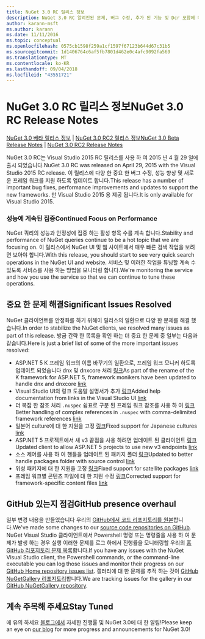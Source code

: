 ```yaml
---
title: NuGet 3.0 RC 릴리스 정보
description: NuGet 3.0 RC 알려진된 문제, 버그 수정, 추가 된 기능 및 Dcr 포함에 대 한 릴리스 정보입니다.
author: karann-msft
ms.author: karann
ms.date: 11/11/2016
ms.topic: conceptual
ms.openlocfilehash: 0575cb1598f259a1cf1597f67123b644d67c31b5
ms.sourcegitcommit: 1d1406764c6af5fb7801d462e0c4afc9092fa569
ms.translationtype: MT
ms.contentlocale: ko-KR
ms.lasthandoff: 09/04/2018
ms.locfileid: "43551721"
---
```

# <a name="nuget-30-rc-release-notes"></a><span data-ttu-id="d81fc-103">NuGet 3.0 RC 릴리스 정보</span><span class="sxs-lookup"><span data-stu-id="d81fc-103">NuGet 3.0 RC Release Notes</span></span>

<span data-ttu-id="d81fc-104">[NuGet 3.0 베타 릴리스 정보](../release-notes/nuget-3.0-beta.md) | [NuGet 3.0 RC2 릴리스 정보](../release-notes/nuget-3.0-RC2.md)</span><span class="sxs-lookup"><span data-stu-id="d81fc-104">[NuGet 3.0 Beta Release Notes](../release-notes/nuget-3.0-beta.md) | [NuGet 3.0 RC2 Release Notes](../release-notes/nuget-3.0-RC2.md)</span></span>

<span data-ttu-id="d81fc-105">NuGet 3.0 RC는 Visual Studio 2015 RC 릴리스를 사용 하 여 2015 년 4 월 29 일에 출시 되었습니다.</span><span class="sxs-lookup"><span data-stu-id="d81fc-105">NuGet 3.0 RC was released on April 29, 2015 with the Visual Studio 2015 RC release.</span></span> <span data-ttu-id="d81fc-106">이 릴리스에 다양 한 중요 한 버그 수정, 성능 향상 및 새로운 프레임 워크를 지원 하도록 업데이트 합니다.</span><span class="sxs-lookup"><span data-stu-id="d81fc-106">This release has a number of important bug fixes, performance improvements and updates to support the new frameworks.</span></span>  <span data-ttu-id="d81fc-107">만 Visual Studio 2015 용 제공 됩니다.</span><span class="sxs-lookup"><span data-stu-id="d81fc-107">It is only available for Visual Studio 2015.</span></span>

### <a name="continued-focus-on-performance"></a><span data-ttu-id="d81fc-108">성능에 계속된 집중</span><span class="sxs-lookup"><span data-stu-id="d81fc-108">Continued Focus on Performance</span></span>

<span data-ttu-id="d81fc-109">NuGet 쿼리의 성능과 안정성에 집중 하는 활성 항목 수를 계속 합니다.</span><span class="sxs-lookup"><span data-stu-id="d81fc-109">Stability and performance of NuGet queries continue to be a hot topic that we are focusing on.</span></span>  <span data-ttu-id="d81fc-110">이 릴리스에서 NuGet UI 및 웹 사이트에서 매우 빠른 검색 작업을 보려면 보아야 합니다.</span><span class="sxs-lookup"><span data-stu-id="d81fc-110">With this release, you should start to see very quick search operations in the NuGet UI and website.</span></span>  <span data-ttu-id="d81fc-111">서비스 및 이러한 작업을 튜닝할 계속 수 있도록 서비스를 사용 하는 방법을 모니터링 합니다.</span><span class="sxs-lookup"><span data-stu-id="d81fc-111">We're monitoring the service and how you use the service so that we can continue to tune these operations.</span></span>

## <a name="significant-issues-resolved"></a><span data-ttu-id="d81fc-112">중요 한 문제 해결</span><span class="sxs-lookup"><span data-stu-id="d81fc-112">Significant Issues Resolved</span></span>

<span data-ttu-id="d81fc-113">NuGet 클라이언트를 안정화를 하기 위해이 릴리스의 일환으로 다양 한 문제를 해결 했습니다.</span><span class="sxs-lookup"><span data-stu-id="d81fc-113">In order to stabilize the NuGet clients, we resolved many issues as part of this release.</span></span>  <span data-ttu-id="d81fc-114">방금 간략 한 목록을 확인 하는 더 중요 한 문제 중 일부는 다음과 같습니다.</span><span class="sxs-lookup"><span data-stu-id="d81fc-114">Here is just a brief list of some of the more important issues resolved:</span></span>

* <span data-ttu-id="d81fc-115">ASP.NET 5 K 프레임 워크의 이름 바꾸기의 일환으로, 프레임 워크 모니커 하도록 업데이트 되었습니다 dnx 및 dnxcore 처리 [링크](https://github.com/NuGet/Home/issues/215)</span><span class="sxs-lookup"><span data-stu-id="d81fc-115">As part of the rename of the K framework for ASP.NET 5, framework monikers have been updated to handle dnx and dnxcore [link](https://github.com/NuGet/Home/issues/215)</span></span>
* <span data-ttu-id="d81fc-116">Visual Studio UI의 링크 도움말 설명서가 추가 [링크](https://github.com/NuGet/Home/issues/232)</span><span class="sxs-lookup"><span data-stu-id="d81fc-116">Added help documentation from links in the Visual Studio UI [link](https://github.com/NuGet/Home/issues/232)</span></span>
* <span data-ttu-id="d81fc-117">더 복잡 한 참조 처리 `.nuspec` 쉼표로 구분 된 프레임 워크 참조를 사용 하 여 [링크](https://github.com/NuGet/Home/issues/276)</span><span class="sxs-lookup"><span data-stu-id="d81fc-117">Better handling of complex references in `.nuspec` with comma-delimited framework references [link](https://github.com/NuGet/Home/issues/276)</span></span>
* <span data-ttu-id="d81fc-118">일본어 culture에 대 한 지원을 고정 [링크](https://github.com/NuGet/Home/issues/253)</span><span class="sxs-lookup"><span data-stu-id="d81fc-118">Fixed support for Japanese cultures [link](https://github.com/NuGet/Home/issues/253)</span></span>
* <span data-ttu-id="d81fc-119">ASP.NET 5 프로젝트에서 새 v3 끝점을 사용 하려면 업데이트 된 클라이언트 [링크](https://github.com/NuGet/Home/issues/219)</span><span class="sxs-lookup"><span data-stu-id="d81fc-119">Updated client to allow ASP.NET 5 projects to use new v3 endpoints [link](https://github.com/NuGet/Home/issues/219)</span></span>
* <span data-ttu-id="d81fc-120">소스 제어를 사용 하 여 핸들을 업데이트 된 패키지 폴더 [링크](https://github.com/NuGet/Home/issues/56)</span><span class="sxs-lookup"><span data-stu-id="d81fc-120">Updated to better handle packages folder with source control [link](https://github.com/NuGet/Home/issues/56)</span></span>
* <span data-ttu-id="d81fc-121">위성 패키지에 대 한 지원을 고정 [링크](https://github.com/NuGet/Home/issues/17)</span><span class="sxs-lookup"><span data-stu-id="d81fc-121">Fixed support for satellite packages [link](https://github.com/NuGet/Home/issues/17)</span></span>
* <span data-ttu-id="d81fc-122">프레임 워크별 콘텐츠 파일에 대 한 지원 수정 [링크](https://github.com/NuGet/Home/issues/18)</span><span class="sxs-lookup"><span data-stu-id="d81fc-122">Corrected support for framework-specific content files [link](https://github.com/NuGet/Home/issues/18)</span></span>

## <a name="github-presence-overhaul"></a><span data-ttu-id="d81fc-123">GitHub 있는지 점검</span><span class="sxs-lookup"><span data-stu-id="d81fc-123">GitHub presence overhaul</span></span>

<span data-ttu-id="d81fc-124">일부 변경 내용을 만들었습니다 우리의 [GitHub에서 코드 리포지토리를 원본](http://github.com/nuget/home)합니다.</span><span class="sxs-lookup"><span data-stu-id="d81fc-124">We've made some changes to our [source code repositories on GitHub](http://github.com/nuget/home).</span></span>  <span data-ttu-id="d81fc-125">NuGet Visual Studio 클라이언트에서 Powershell 명령 또는 명령줄을 사용 하 여 문제가 발생 하는 경우 실행 이러한 문제를 로그 하에서 진행률을 모니터링할 우리의 [홈 GitHub 리포지토리 문제 목록](http://github.com/nuget/home/issues)합니다.</span><span class="sxs-lookup"><span data-stu-id="d81fc-125">If you have any issues with the NuGet Visual Studio client, the Powershell commands, or the command-line executable you can log those issues and monitor their progress on our [GitHub Home repository issues list](http://github.com/nuget/home/issues).</span></span>  <span data-ttu-id="d81fc-126">갤러리에 대 한 문제를 추적 하는 것이 [GitHub NuGetGallery 리포지토리](http://github.com/nuget/NuGetGallery/issues)합니다.</span><span class="sxs-lookup"><span data-stu-id="d81fc-126">We are tracking issues for the gallery in our [GitHub NuGetGallery repository](http://github.com/nuget/NuGetGallery/issues).</span></span>


## <a name="stay-tuned"></a><span data-ttu-id="d81fc-127">계속 주목해 주세요</span><span class="sxs-lookup"><span data-stu-id="d81fc-127">Stay Tuned</span></span>

<span data-ttu-id="d81fc-128">에 유의 하세요 [블로그에서](http://blog.nuget.org) 자세한 진행률 및 NuGet 3.0에 대 한 알림!</span><span class="sxs-lookup"><span data-stu-id="d81fc-128">Please keep an eye on [our blog](http://blog.nuget.org) for more progress and announcements for NuGet 3.0!</span></span>